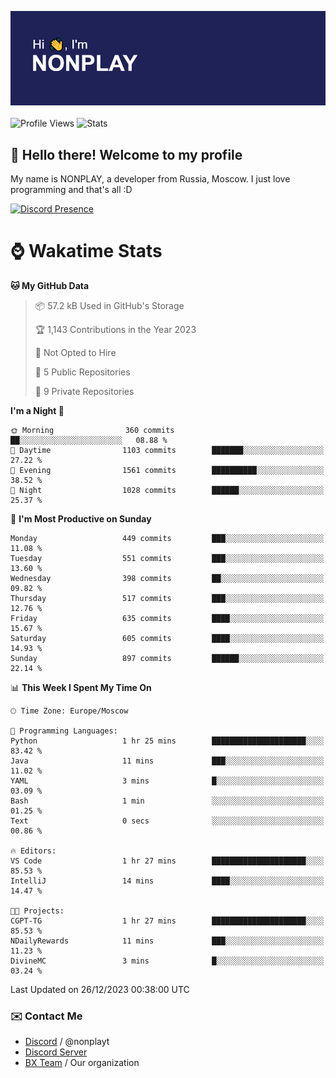 ![Discord Presence](./header.png)
<br></br>
![Profile Views](https://komarev.com/ghpvc/?username=NONPLAYT&color=blue&style=for-the-badge)
![Stats](https://img.shields.io/badge/0%25-OPTIMIZED-orange?style=for-the-badge)


## :wave: Hello there! Welcome to my profile

My name is NONPLAY, a developer from Russia, Moscow. I just love programming and that's all :D

[![Discord Presence](https://lanyard.cnrad.dev/api/597087584090587177?showDisplayName=true)](https://discord.com/users/597087584090587177) 

# ⌚ Wakatime Stats

<!--START_SECTION:waka-->
**🐱 My GitHub Data** 

> 📦 57.2 kB Used in GitHub's Storage 
 > 
> 🏆 1,143 Contributions in the Year 2023
 > 
> 🚫 Not Opted to Hire
 > 
> 📜 5 Public Repositories 
 > 
> 🔑 9 Private Repositories 
 > 
**I'm a Night 🦉** 

```text
🌞 Morning                360 commits         ██░░░░░░░░░░░░░░░░░░░░░░░   08.88 % 
🌆 Daytime                1103 commits        ███████░░░░░░░░░░░░░░░░░░   27.22 % 
🌃 Evening                1561 commits        ██████████░░░░░░░░░░░░░░░   38.52 % 
🌙 Night                  1028 commits        ██████░░░░░░░░░░░░░░░░░░░   25.37 % 
```
📅 **I'm Most Productive on Sunday** 

```text
Monday                   449 commits         ███░░░░░░░░░░░░░░░░░░░░░░   11.08 % 
Tuesday                  551 commits         ███░░░░░░░░░░░░░░░░░░░░░░   13.60 % 
Wednesday                398 commits         ██░░░░░░░░░░░░░░░░░░░░░░░   09.82 % 
Thursday                 517 commits         ███░░░░░░░░░░░░░░░░░░░░░░   12.76 % 
Friday                   635 commits         ████░░░░░░░░░░░░░░░░░░░░░   15.67 % 
Saturday                 605 commits         ████░░░░░░░░░░░░░░░░░░░░░   14.93 % 
Sunday                   897 commits         ██████░░░░░░░░░░░░░░░░░░░   22.14 % 
```


📊 **This Week I Spent My Time On** 

```text
🕑︎ Time Zone: Europe/Moscow

💬 Programming Languages: 
Python                   1 hr 25 mins        █████████████████████░░░░   83.42 % 
Java                     11 mins             ███░░░░░░░░░░░░░░░░░░░░░░   11.02 % 
YAML                     3 mins              █░░░░░░░░░░░░░░░░░░░░░░░░   03.09 % 
Bash                     1 min               ░░░░░░░░░░░░░░░░░░░░░░░░░   01.25 % 
Text                     0 secs              ░░░░░░░░░░░░░░░░░░░░░░░░░   00.86 % 

🔥 Editors: 
VS Code                  1 hr 27 mins        █████████████████████░░░░   85.53 % 
IntelliJ                 14 mins             ████░░░░░░░░░░░░░░░░░░░░░   14.47 % 

🐱‍💻 Projects: 
CGPT-TG                  1 hr 27 mins        █████████████████████░░░░   85.53 % 
NDailyRewards            11 mins             ███░░░░░░░░░░░░░░░░░░░░░░   11.23 % 
DivineMC                 3 mins              █░░░░░░░░░░░░░░░░░░░░░░░░   03.24 % 
```


 Last Updated on 26/12/2023 00:38:00 UTC
<!--END_SECTION:waka-->

### ✉️ Contact Me

- [Discord](https://discord.com/users/597087584090587177) / @nonplayt
- [Discord Server](https://discord.gg/p7cxhw7E2M)
- [BX Team](https://github.com/BX-Team) / Our organization
